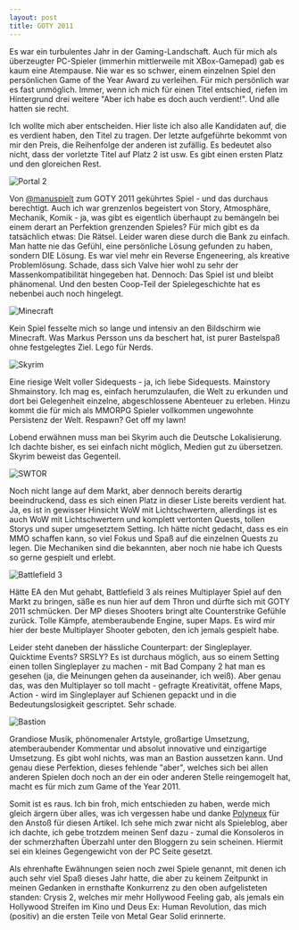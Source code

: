 ```yaml
---
layout: post
title: GOTY 2011
---
```


Es war ein turbulentes Jahr in der Gaming-Landschaft. Auch für mich als überzeugter PC-Spieler (immerhin mittlerweile mit XBox-Gamepad) gab es kaum eine Atempause.
Nie war es so schwer, einem einzelnen Spiel den persönlichen Game of the Year Award zu verleihen. Für mich persönlich war es fast unmöglich. Immer, wenn ich mich für einen Titel entschied, riefen im Hintergrund drei weitere "Aber ich habe es doch auch verdient!". Und alle hatten sie recht.

Ich wollte mich aber entscheiden. Hier liste ich also alle Kandidaten auf, die es verdient haben, den Titel zu tragen. Der letzte aufgeführte bekommt von mir den Preis, die Reihenfolge der anderen ist zufällig. Es bedeutet also nicht, dass der vorletzte Titel auf Platz 2 ist usw. Es gibt einen ersten Platz und den gloreichen Rest.



![Portal 2](http://upload.wikimedia.org/wikipedia/en/f/f9/Portal2cover.jpg)

Von [@manuspielt](https://twitter.com/manuspielt) zum GOTY 2011 gekührtes Spiel - und das durchaus berechtigt. Auch ich war grenzenlos begeistert von Story, Atmosphäre, Mechanik, Komik - ja, was gibt es eigentlich überhaupt zu bemängeln bei einem derart an Perfektion grenzenden Spieles? Für mich gibt es da tatsächlich etwas: Die Rätsel. Leider waren diese durch die Bank zu einfach. Man hatte nie das Gefühl, eine persönliche Lösung gefunden zu haben, sondern DIE Lösung. Es war viel mehr ein Reverse Engeneering, als kreative Problemlösung. Schade, dass sich Valve hier wohl zu sehr der Massenkompatibilität hingegeben hat.
Dennoch: Das Spiel ist und bleibt phänomenal. Und den besten Coop-Teil der Spielegeschichte hat es nebenbei auch noch hingelegt.



![Minecraft](http://upload.wikimedia.org/wikipedia/de/1/14/Minecraft_Logo.png)

Kein Spiel fesselte mich so lange und intensiv an den Bildschirm wie Minecraft. Was Markus Persson uns da beschert hat, ist purer Bastelspaß ohne festgelegtes Ziel. Lego für Nerds.



![Skyrim](http://upload.wikimedia.org/wikipedia/en/1/15/The_Elder_Scrolls_V_Skyrim_cover.png)

Eine riesige Welt voller Sidequests - ja, ich liebe Sidequests. Mainstory Shmainstory. Ich mag es, einfach herumzulaufen, die Welt zu erkunden und dort bei Gelegenheit einzelne, abgeschlossene Abenteuer zu erleben. Hinzu kommt die für mich als MMORPG Spieler vollkommen ungewohnte Persistenz der Welt. Respawn? Get off my lawn!

Lobend erwähnen muss man bei Skyrim auch die Deutsche Lokalisierung. Ich dachte bisher, es sei einfach nicht möglich, Medien gut zu übersetzen. Skyrim beweist das Gegenteil.



![SWTOR](http://upload.wikimedia.org/wikipedia/en/3/3c/Star_Wars-_The_Old_Republic_cover.jpg)

Noch nicht lange auf dem Markt, aber dennoch bereits derartig beeindruckend, dass es sich einen Platz in dieser Liste bereits verdient hat. Ja, es ist in gewisser Hinsicht WoW mit Lichtschwertern, allerdings ist es auch WoW mit Lichtschwertern und komplett vertonten Quests, tollen Storys und super umgesetztem Setting. Ich hätte nicht gedacht, dass es ein MMO schaffen kann, so viel Fokus und Spaß auf die einzelnen Quests zu legen. Die Mechaniken sind die bekannten, aber noch nie habe ich Quests so gerne gespielt und erlebt.



![Battlefield 3](http://upload.wikimedia.org/wikipedia/en/5/58/Bf3-pc-cover.jpg)

Hätte EA den Mut gehabt, Battlefield 3 als reines Multiplayer Spiel auf den Markt zu bringen, säße es nun hier auf dem Thron und dürfte sich mit GOTY 2011 schmücken. Der MP dieses Shooters bringt alte Counterstrike Gefühle zurück. Tolle Kämpfe, atemberaubende Engine, super Maps. Es wird mir hier der beste Multiplayer Shooter geboten, den ich jemals gespielt habe.

Leider steht daneben der hässliche Counterpart: der Singleplayer. Quicktime Events? SRSLY? Es ist durchaus möglich, aus so einem Setting einen tollen Singleplayer zu machen - mit Bad Company 2 hat man es gesehen (ja, die Meinungen gehen da auseinander, ich weiß). Aber genau das, was den Multiplayer so toll macht - gefragte Kreativität, offene Maps, Action - wird im Singleplayer auf Schienen gepackt und in die Bedeutungslosigkeit gescriptet. Sehr schade.



![Bastion](http://upload.wikimedia.org/wikipedia/en/f/f4/Bastion_Boxart.jpg)

Grandiose Musik, phönomenaler Artstyle, großartige Umsetzung, atemberaubender Kommentar und absolut innovative und einzigartige Umsetzung. Es gibt wohl nichts, was man an Bastion aussetzen kann. Und genau diese Perfektion, dieses fehlende "aber", welches sich bei allen anderen Spielen doch noch an der ein oder anderen Stelle reingemogelt hat, macht es für mich zum Game of the Year 2011.



Somit ist es raus. Ich bin froh, mich entschieden zu haben, werde mich gleich ärgern über alles, was ich vergessen habe und danke [Polyneux](http://www.polyneux.de/archiv/562-polygon-die-lieblingsspiele-der-deutschen-spieleblogs-2011.html) für den Anstoß für diesen Artikel. Ich sehe mich zwar nicht als Spieleblog, aber ich dachte, ich gebe trotzdem meinen Senf dazu - zumal die Konsoleros in der schmerzhaften Überzahl unter den Bloggern zu sein scheinen. Hiermit sei ein kleines Gegengewicht von der PC Seite gesetzt.


Als ehrenhafte Ewähnungen seien noch zwei Spiele genannt, mit denen ich auch sehr viel Spaß dieses Jahr hatte, die aber zu keinem Zeitpunkt in meinen Gedanken in ernsthafte Konkurrenz zu den oben aufgelisteten standen: Crysis 2, welches mir mehr Hollywood Feeling gab, als jemals ein Hollywood Streifen im Kino und Deus Ex: Human Revolution, das mich (positiv) an die ersten Teile von Metal Gear Solid erinnerte.

